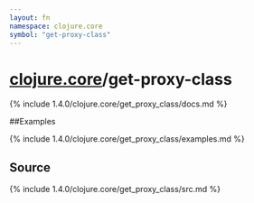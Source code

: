 ```yaml
---
layout: fn
namespace: clojure.core
symbol: "get-proxy-class"
---
```


# [clojure.core](../)/get-proxy-class

{% include 1.4.0/clojure.core/get_proxy_class/docs.md %}

##Examples

{% include 1.4.0/clojure.core/get_proxy_class/examples.md %}
## Source
{% include 1.4.0/clojure.core/get_proxy_class/src.md %}

